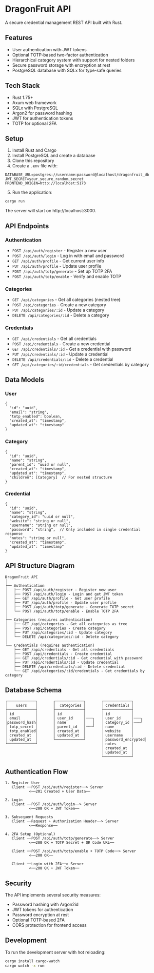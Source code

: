 # DragonFruit API

A secure credential management REST API built with Rust.

## Features

- User authentication with JWT tokens
- Optional TOTP-based two-factor authentication
- Hierarchical category system with support for nested folders
- Secure password storage with encryption at rest
- PostgreSQL database with SQLx for type-safe queries

## Tech Stack

- Rust 1.75+
- Axum web framework
- SQLx with PostgreSQL
- Argon2 for password hashing
- JWT for authentication tokens
- TOTP for optional 2FA

## Setup

1. Install Rust and Cargo
2. Install PostgreSQL and create a database
3. Clone this repository
4. Create a `.env` file with:

```
DATABASE_URL=postgres://username:password@localhost/dragonfruit_db
JWT_SECRET=your_secure_random_secret
FRONTEND_ORIGIN=http://localhost:5173
```

5. Run the application:

```bash
cargo run
```

The server will start on http://localhost:3000.

## API Endpoints

### Authentication

- `POST /api/auth/register` - Register a new user
- `POST /api/auth/login` - Log in with email and password
- `GET /api/auth/profile` - Get current user info
- `PUT /api/auth/profile` - Update user profile
- `POST /api/auth/totp/generate` - Set up TOTP 2FA
- `POST /api/auth/totp/enable` - Verify and enable TOTP

### Categories

- `GET /api/categories` - Get all categories (nested tree)
- `POST /api/categories` - Create a new category
- `PUT /api/categories/:id` - Update a category
- `DELETE /api/categories/:id` - Delete a category

### Credentials

- `GET /api/credentials` - Get all credentials
- `POST /api/credentials` - Create a new credential
- `GET /api/credentials/:id` - Get a credential with password
- `PUT /api/credentials/:id` - Update a credential
- `DELETE /api/credentials/:id` - Delete a credential
- `GET /api/categories/:id/credentials` - Get credentials by category

## Data Models

### User

```
{
  "id": "uuid",
  "email": "string",
  "totp_enabled": boolean,
  "created_at": "timestamp",
  "updated_at": "timestamp"
}
```

### Category

```
{
  "id": "uuid",
  "name": "string",
  "parent_id": "uuid or null",
  "created_at": "timestamp",
  "updated_at": "timestamp",
  "children": [Category]  // For nested structure
}
```

### Credential

```
{
  "id": "uuid",
  "name": "string",
  "category_id": "uuid or null",
  "website": "string or null",
  "username": "string or null",
  "password": "string",  // Only included in single credential response
  "notes": "string or null",
  "created_at": "timestamp",
  "updated_at": "timestamp"
}
```

## API Structure Diagram

```
DragonFruit API
│
├── Authentication
│   ├── POST /api/auth/register - Register new user
│   ├── POST /api/auth/login - Login and get JWT token
│   ├── GET /api/auth/profile - Get user profile
│   ├── PUT /api/auth/profile - Update user profile
│   ├── POST /api/auth/totp/generate - Generate TOTP secret
│   └── POST /api/auth/totp/enable - Enable TOTP 2FA
│
├── Categories (requires authentication)
│   ├── GET /api/categories - Get all categories as tree
│   ├── POST /api/categories - Create category
│   ├── PUT /api/categories/:id - Update category
│   └── DELETE /api/categories/:id - Delete category
│
└── Credentials (requires authentication)
    ├── GET /api/credentials - Get all credentials
    ├── POST /api/credentials - Create credential
    ├── GET /api/credentials/:id - Get credential with password
    ├── PUT /api/credentials/:id - Update credential
    ├── DELETE /api/credentials/:id - Delete credential
    └── GET /api/categories/:id/credentials - Get credentials by category
```

## Database Schema

```
┌─────────────┐       ┌─────────────┐       ┌─────────────┐
│    users    │       │  categories │       │ credentials │
├─────────────┤       ├─────────────┤       ├─────────────┤
│ id          │       │ id          │       │ id          │
│ email       │       │ user_id     │───┐   │ user_id     │───┐
│password_hash│       │ name        │   │   │ category_id │╌╌╌┘
│ totp_secret │       │ parent_id   │╌╌╌┘   │ name        │
│ totp_enabled│       │ created_at  │       │ website     │
│ created_at  │       │ updated_at  │       │ username    │
│ updated_at  │       └─────────────┘       │ password_encrypted│
└─────────────┘                             │ notes       │
                                            │ created_at  │
                                            │ updated_at  │
                                            └─────────────┘
```

## Authentication Flow

```
1. Register User
   Client ──POST /api/auth/register──> Server
           <──201 Created + User Data──

2. Login
   Client ──POST /api/auth/login──> Server
           <──200 OK + JWT Token──

3. Subsequent Requests
   Client ──Request + Authorization Header──> Server
           <──Response──

4. 2FA Setup (Optional)
   Client ──POST /api/auth/totp/generate──> Server
           <──200 OK + TOTP Secret + QR Code URL──
   
   Client ──POST /api/auth/totp/enable + TOTP Code──> Server
           <──200 OK──
   
   Client ──Login with 2FA──> Server
           <──200 OK + JWT Token──
```

## Security

The API implements several security measures:

- Password hashing with Argon2id
- JWT tokens for authentication
- Password encryption at rest
- Optional TOTP-based 2FA
- CORS protection for frontend access

## Development

To run the development server with hot reloading:

```bash
cargo install cargo-watch
cargo watch -x run
```